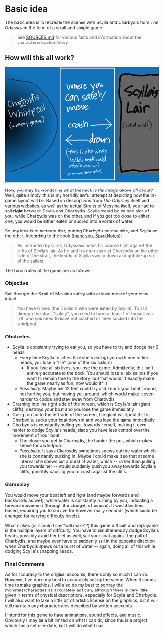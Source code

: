 # Basic idea
The basic idea is to recreate the scenes with Scylla and Charbydis from *The Odyssey* in the form of a small and simple game.

> See [SOURCES.md](SOURCES.md) for various facts and information about the characters/location/story

## How will this all work?
![general-game-layout](img/general-game-layout.png)

Now, you may be wondering *what the heck is the image above all about?* Well, quite simply, this is my horridly awful attempt at depicting how the in-game layout will be. Based on descriptions from *The Odyssey* itself and various websites, as well as the actual Straits of Messina itself, you had to sail **right** between Scylla and Charbydis. Scylla would be on one side of you, while Charbydis was on the other, and if you got too close to either one, you would be either eaten or sucked into a vortex of water. 

So, my idea is to recreate that, putting Charbydis on one side, and Scylla on the other. According to the book ([thank you, SparkNotes](https://www.sparknotes.com/lit/odyssey/section7.rhtml)):

> As instructed by Circe, Odysseus holds his course tight against the cliffs of Scylla’s lair. As he and his men stare at Charybdis on the other side of the strait, the heads of Scylla swoop down and gobble up six of the sailors.

The basic rules of the game are as follows:

### Objective
Sail through the Strait of Messina safely with at least most of your crew intact
> You have 6 lives (the 6 sailors who were eaten by Scylla). To sail through the strait "safely", you need to have at least 1 of those lives left, and you need to have not crashed or been sucked into the whirlpool.

### Obstacles
- Scylla is constantly trying to eat you, so you have to try and dodge her 6 heads
  - Every time Scylla touches (like she's eating) you with one of her heads, you lose a "life" (one of the six sailors)
    - If you lose all six lives, you lose the game. Admittedly, this isn't entirely accurate to the book. You should lose all six sailors if you want to remain true to the story, but that wouldn't exactly make the game nearly as fun, now would it? :)
  - *Possibility:* Maybe her 12 feet could try and knock your boat around, not hurting you, but moving you around, which would make it even harder to dodge and stay away from Charbydis
- Crashing into the right side of the screen, which is Scylla's lair (giant cliffs), destroys your boat and you lose the game immediatly
- Going too far to the left side of the screen, the giant whirlpool that is Charbydis, sucks your boat down in and you lose the game immediatly
- Charbydis is constantly pulling you towards herself, making it even harder to dodge Scylla's heads, since you have less control over the movement of your boat
  - The closer you get to Charbydis, the harder the pull, which makes sense for a whirlpool
  - *Possibility:* It says Charbydis sometimes spews out the water which she is constantly sucking in. Maybe I could make it so that at some interval she spews out a burst of water, which -- rather than pulling you towards her -- would suddenly push you away towards Scylla's cliffs, possibly causing you to crash against the cliffs.

### Gameplay
You would move your boat left and right (and maybe forwards and backwards as well), while water is constantly rushing by you, indicating a forward movement (through the straight, of course). It would be time-based, requiring you to survive for however many seconds (which could be changed for varying difficulty levels).

What makes (or should I say "will make"?) this game difficult and replayable is the multiple layers of difficulty. You have to simultaneously dodge Scylla's heads, possibly avoid her feet as well, sail your boat against the pull of Charbydis, and maybe even have to suddenly sail in the opposite direction when Charbydis spews out a burst of water -- again, doing all of this while dodging Scylla's snapping heads.

### Final Comments
As for accuracy to the original accounts, there's only so much I can do. However, I've done my best to accurately set up the scene. When it comes time to make graphics, I will also do my best to portray the monsters/characters as accurately as I can, although there is very little given in terms of physical descriptions, especially for Scylla and Charbydis. I will also want to take a little bit of artistic license on the graphics, but it will still maintain any characteristics described by written accounts.

I intend for this game to have animations, sound effects, and music. Obviously I may be a bit limited on what I can do, since this is a project which has a set due-date, but I will do what I can.